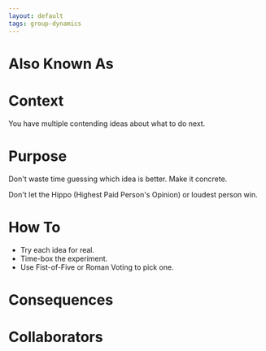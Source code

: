 ```yaml
---
layout: default
tags: group-dynamics
---
```

# Also Known As

# Context

You have multiple contending ideas about what to do next.

# Purpose

Don't waste time guessing which idea is better. Make it concrete.

Don't let the Hippo (Highest Paid Person's Opinion) or loudest person win.

# How To

- Try each idea for real.
- Time-box the experiment.
- Use Fist-of-Five or Roman Voting to pick one.

# Consequences

# Collaborators
